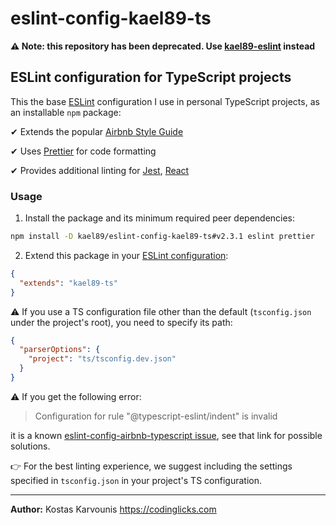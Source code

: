 # eslint-config-kael89-ts

**⚠️ Note: this repository has been deprecated. Use [kael89-eslint](https://github.com/kael89/kael89-eslint) instead**

## ESLint configuration for TypeScript projects

This the base [ESLint](https://eslint.org/) configuration I use in personal TypeScript projects, as an installable `npm` package:

✔ Extends the popular [Airbnb Style Guide](https://github.com/airbnb/javascript)

✔ Uses [Prettier](https://prettier.io/) for code formatting

✔ Provides additional linting for [Jest](https://jestjs.io/), [React](https://reactjs.org/)

### Usage

1. Install the package and its minimum required peer dependencies:

```bash
npm install -D kael89/eslint-config-kael89-ts#v2.3.1 eslint prettier
```

2. Extend this package in your [ESLint configuration](https://eslint.org/docs/user-guide/configuring):

```json
{
  "extends": "kael89-ts"
}
```

⚠️ If you use a TS configuration file other than the default (`tsconfig.json` under the project's root), you need to specify its path:

```json
{
  "parserOptions": {
    "project": "ts/tsconfig.dev.json"
  }
}
```

⚠️ If you get the following error:

> Configuration for rule "@typescript-eslint/indent" is invalid

it is a known [eslint-config-airbnb-typescript issue](https://github.com/iamturns/eslint-config-airbnb-typescript/issues/98#issuecomment-665317214), see that link for possible solutions.

👉 For the best linting experience, we suggest including the settings specified in `tsconfig.json` in your project's TS configuration.

---

**Author:** Kostas Karvounis https://codinglicks.com
